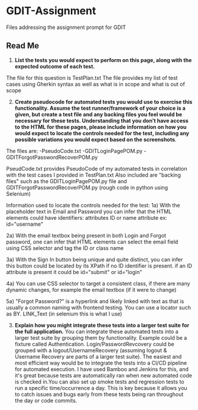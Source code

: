 # GDIT-Assignment
Files addressing the assignment prompt for GDIT

Read Me
-----------

1. **List the tests you would expect to perform on this page, along with the expected outcome of each test.**
   
The file for this question is TestPlan.txt
The file provides my list of test cases using Gherkin syntax as well as what is in scope and what is out of scope 


2. **Create pseudocode for automated tests you would use to exercise this functionality. Assume the test runner/framework of your choice is a given, but create a test file and any backing files you feel would be necessary for these tests. Understanding that you don’t have access to the HTML for these pages, please include information on how you would expect to locate the controls needed for the test, including any possible variations you would expect based on the screenshots**.
   
The files are:
-PseudoCode.txt 
-GDITLoginPagePOM.py 
-GDITForgotPasswordRecoverPOM.py

PseudCode.txt provides PseudoCode of my automated tests in correlation with the test cases I provided in TestPlan.txt
Also included are "backing files" such as the GDITLoginPagePOM.py file and GDITForgotPasswordRecoverPOM.py (rough code in python using Selenium)

Information used to locate the controls needed for the test:
1a) With the placeholder text in Email and Password you can infer that the HTML elements could have identifiers:
attributes ID or name attribute 
ex: id="username"

2a) With the email textbox being present in both Login and Forgot password, one can infer that HTML elements can select the email field using CSS selector and tag the ID or class name

3a) With the Sign In button being unique and quite distinct, you can infer this button could be located by its XPath if no ID identifier is present. 
if an ID attribute is present it could be id="submit" or id="login"

4a) You can use CSS selector to target a consistent class, if there are many dynamic changes, for example the email textbox (if it were to change)

5a) "Forgot Password?" is a hyperlink and likely linked with text as that is usually a common naming with frontend testing. You can use a locator such as BY. LINK_Text (in selenium this is what I use)

3. **Explain how you might integrate these tests into a larger test suite for the full application.**
You can integrate these automated tests into a larger test suite by grouping them by functionality. Example could be a fixture called Authentication. Login/PasswordRevcovery could be grouped with a logout/UsernameRecovery (assuming logout & Username Recovery are parts of a larger test suite). The easiest and most efficient way would be to integrate the tests into a CI/CD pipeline for automated execution. I have used Bamboo and Jenkins for this, and it's great because tests are automatically ran when new automated code is checked in.You can also set up smoke tests and regression tests to run a specific time/occurrence a day. This is key because it allows you to catch issues and bugs early from these tests being ran throughout the day or code commits.
